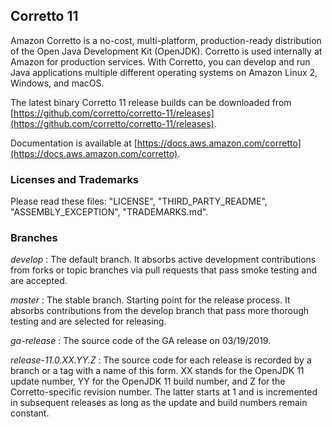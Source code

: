 ## Corretto 11

Amazon Corretto is a no-cost, multi-platform,
production-ready distribution of the Open Java Development Kit (OpenJDK).
Corretto is used internally at Amazon for production services.
With Corretto, you can develop and run Java applications
multiple different operating systems on Amazon Linux 2, Windows, and macOS.

The latest binary Corretto 11 release builds can be downloaded from [https://github.com/corretto/corretto-11/releases](https://github.com/corretto/corretto-11/releases).

Documentation is available at [https://docs.aws.amazon.com/corretto](https://docs.aws.amazon.com/corretto).

### Licenses and Trademarks

Please read these files: "LICENSE", "THIRD_PARTY_README", "ASSEMBLY_EXCEPTION", "TRADEMARKS.md".

### Branches

_develop_
: The default branch. It absorbs active development contributions from forks or topic branches via pull requests that pass smoke testing and are accepted.

_master_
: The stable branch. Starting point for the release process. It absorbs contributions from the develop branch that pass more thorough testing and are selected for releasing.

_ga-release_
: The source code of the GA release on 03/19/2019.

_release-11.0.XX.YY.Z_
: The source code for each release is recorded by a branch or a tag with a name of this form. XX stands for the OpenJDK 11 update number, YY for the OpenJDK 11 build number, and Z for the Corretto-specific revision number. The latter starts at 1 and is incremented in subsequent releases as long as the update and build numbers remain constant.
